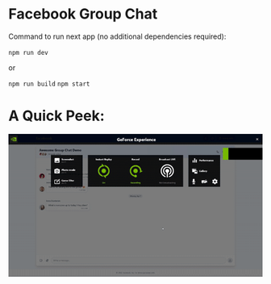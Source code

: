 # Facebook Group Chat

Command to run next app (no additional dependencies required):

`npm run dev`

or

`npm run build`
`npm start`

# A Quick Peek:

![gif](./facebook_messeging_demo.gif)
